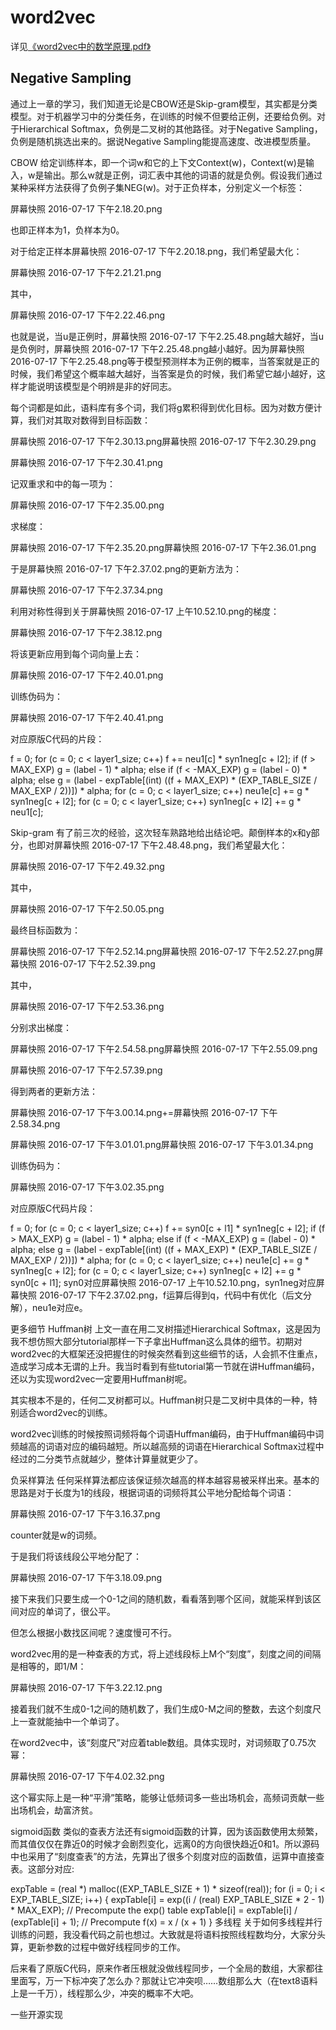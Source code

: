 # word2vec
详见[《word2vec中的数学原理.pdf》](https://github.com/yuyinxiao/interview/blob/master/doc/word2vec中的数学原理.pdf)
## Negative Sampling
通过上一章的学习，我们知道无论是CBOW还是Skip-gram模型，其实都是分类模型。对于机器学习中的分类任务，在训练的时候不但要给正例，还要给负例。对于Hierarchical Softmax，负例是二叉树的其他路径。对于Negative Sampling，负例是随机挑选出来的。据说Negative Sampling能提高速度、改进模型质量。

CBOW
给定训练样本，即一个词w和它的上下文Context(w)，Context(w)是输入，w是输出。那么w就是正例，词汇表中其他的词语的就是负例。假设我们通过某种采样方法获得了负例子集NEG(w)。对于正负样本，分别定义一个标签：

屏幕快照 2016-07-17 下午2.18.20.png

也即正样本为1，负样本为0。

对于给定正样本屏幕快照 2016-07-17 下午2.20.18.png，我们希望最大化：

屏幕快照 2016-07-17 下午2.21.21.png

其中，

屏幕快照 2016-07-17 下午2.22.46.png

也就是说，当u是正例时，屏幕快照 2016-07-17 下午2.25.48.png越大越好，当u是负例时，屏幕快照 2016-07-17 下午2.25.48.png越小越好。因为屏幕快照 2016-07-17 下午2.25.48.png等于模型预测样本为正例的概率，当答案就是正的时候，我们希望这个概率越大越好，当答案是负的时候，我们希望它越小越好，这样才能说明该模型是个明辨是非的好同志。

每个词都是如此，语料库有多个词，我们将g累积得到优化目标。因为对数方便计算，我们对其取对数得到目标函数：

屏幕快照 2016-07-17 下午2.30.13.png屏幕快照 2016-07-17 下午2.30.29.png

屏幕快照 2016-07-17 下午2.30.41.png

记双重求和中的每一项为：

屏幕快照 2016-07-17 下午2.35.00.png

求梯度：

屏幕快照 2016-07-17 下午2.35.20.png屏幕快照 2016-07-17 下午2.36.01.png

于是屏幕快照 2016-07-17 下午2.37.02.png的更新方法为：

屏幕快照 2016-07-17 下午2.37.34.png

利用对称性得到关于屏幕快照 2016-07-17 上午10.52.10.png的梯度：

屏幕快照 2016-07-17 下午2.38.12.png

将该更新应用到每个词向量上去：

屏幕快照 2016-07-17 下午2.40.01.png

训练伪码为：

屏幕快照 2016-07-17 下午2.40.41.png

对应原版C代码的片段：

f = 0;
for (c = 0; c < layer1_size; c++)
    f += neu1[c] * syn1neg[c + l2];
if (f > MAX_EXP)
    g = (label - 1) * alpha;
else if (f < -MAX_EXP)
    g = (label - 0) * alpha;
else
    g = (label - expTable[(int) ((f + MAX_EXP) * (EXP_TABLE_SIZE / MAX_EXP / 2))]) * alpha;
for (c = 0; c < layer1_size; c++)
    neu1e[c] += g * syn1neg[c + l2];
for (c = 0; c < layer1_size; c++)
    syn1neg[c + l2] += g * neu1[c];

Skip-gram
有了前三次的经验，这次轻车熟路地给出结论吧。颠倒样本的x和y部分，也即对屏幕快照 2016-07-17 下午2.48.48.png，我们希望最大化：

屏幕快照 2016-07-17 下午2.49.32.png

其中，

屏幕快照 2016-07-17 下午2.50.05.png

最终目标函数为：


屏幕快照 2016-07-17 下午2.52.14.png屏幕快照 2016-07-17 下午2.52.27.png屏幕快照 2016-07-17 下午2.52.39.png

其中，

屏幕快照 2016-07-17 下午2.53.36.png

分别求出梯度：


屏幕快照 2016-07-17 下午2.54.58.png屏幕快照 2016-07-17 下午2.55.09.png

屏幕快照 2016-07-17 下午2.57.39.png

得到两者的更新方法：


屏幕快照 2016-07-17 下午3.00.14.png+=屏幕快照 2016-07-17 下午2.58.34.png

屏幕快照 2016-07-17 下午3.01.01.png屏幕快照 2016-07-17 下午3.01.34.png

训练伪码为：

屏幕快照 2016-07-17 下午3.02.35.png

对应原版C代码片段：

f = 0;
for (c = 0; c < layer1_size; c++)
    f += syn0[c + l1] * syn1neg[c + l2];
if (f > MAX_EXP)
    g = (label - 1) * alpha;
else if (f < -MAX_EXP)
    g = (label - 0) * alpha;
else
    g = (label - expTable[(int) ((f + MAX_EXP) * (EXP_TABLE_SIZE / MAX_EXP / 2))]) * alpha;
for (c = 0; c < layer1_size; c++)
    neu1e[c] += g * syn1neg[c + l2];
for (c = 0; c < layer1_size; c++)
    syn1neg[c + l2] += g * syn0[c + l1];
syn0对应屏幕快照 2016-07-17 上午10.52.10.png，syn1neg对应屏幕快照 2016-07-17 下午2.37.02.png，f运算后得到q，代码中有优化（后文分解），neu1e对应e。

更多细节
Huffman树
上文一直在用二叉树描述Hierarchical Softmax，这是因为我不想仿照大部分tutorial那样一下子拿出Huffman这么具体的细节。初期对word2vec的大框架还没把握住的时候突然看到这些细节的话，人会抓不住重点，造成学习成本无谓的上升。我当时看到有些tutorial第一节就在讲Huffman编码，还以为实现word2vec一定要用Huffman树呢。

其实根本不是的，任何二叉树都可以。Huffman树只是二叉树中具体的一种，特别适合word2vec的训练。

word2vec训练的时候按照词频将每个词语Huffman编码，由于Huffman编码中词频越高的词语对应的编码越短。所以越高频的词语在Hierarchical Softmax过程中经过的二分类节点就越少，整体计算量就更少了。

负采样算法
任何采样算法都应该保证频次越高的样本越容易被采样出来。基本的思路是对于长度为1的线段，根据词语的词频将其公平地分配给每个词语：

屏幕快照 2016-07-17 下午3.16.37.png

counter就是w的词频。

于是我们将该线段公平地分配了：

屏幕快照 2016-07-17 下午3.18.09.png

接下来我们只要生成一个0-1之间的随机数，看看落到哪个区间，就能采样到该区间对应的单词了，很公平。

但怎么根据小数找区间呢？速度慢可不行。

word2vec用的是一种查表的方式，将上述线段标上M个“刻度”，刻度之间的间隔是相等的，即1/M：

屏幕快照 2016-07-17 下午3.22.12.png

接着我们就不生成0-1之间的随机数了，我们生成0-M之间的整数，去这个刻度尺上一查就能抽中一个单词了。

在word2vec中，该“刻度尺”对应着table数组。具体实现时，对词频取了0.75次幂：

屏幕快照 2016-07-17 下午4.02.32.png

这个幂实际上是一种“平滑”策略，能够让低频词多一些出场机会，高频词贡献一些出场机会，劫富济贫。

sigmoid函数
类似的查表方法还有sigmoid函数的计算，因为该函数使用太频繁，而其值仅仅在靠近0的时候才会剧烈变化，远离0的方向很快趋近0和1。所以源码中也采用了“刻度查表”的方法，先算出了很多个刻度对应的函数值，运算中直接查表。这部分对应:

expTable = (real *) malloc((EXP_TABLE_SIZE + 1) * sizeof(real));
for (i = 0; i < EXP_TABLE_SIZE; i++)
{
    expTable[i] = exp((i / (real) EXP_TABLE_SIZE * 2 - 1) * MAX_EXP); // Precompute the exp() table
    expTable[i] = expTable[i] / (expTable[i] + 1);                   // Precompute f(x) = x / (x + 1)
}
多线程
关于如何多线程并行训练的问题，我没看代码之前也想过。大致就是将语料按照线程数均分，大家分头算，更新参数的过程中做好线程同步的工作。

后来看了原版C代码，原来作者压根就没做线程同步，一个全局的数组，大家都往里面写，万一下标冲突了怎么办？那就让它冲突呗……数组那么大（在text8语料上是一千万），线程那么少，冲突的概率不大吧。

一些开源实现
